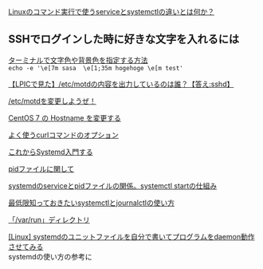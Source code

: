 [Linuxのコマンド実行で使うserviceとsystemctlの違いとは何か？](https://code-bug.net/qfr8l41pigu2v05ztwbc/)


## SSHでログインした時に好きな文字を入れるには

[ターミナルで文字色や背景色を指定する方法](https://m213f.hateblo.jp/entry/2018/12/02/001019)  
`echo -e '\e[7m sasa  \e[1;35m hogehoge \e[m test'`

[【LPICで見た】/etc/motdの内容を出力しているのは誰？【答え:sshd】](https://debimate.jp/2020/12/01/%E3%80%90lpic%E3%81%A7%E8%A6%8B%E3%81%9F%E3%80%91-etc-motd%E3%81%AE%E5%86%85%E5%AE%B9%E3%82%92%E5%87%BA%E5%8A%9B%E3%81%97%E3%81%A6%E3%81%84%E3%82%8B%E3%81%AE%E3%81%AF%E8%AA%B0%EF%BC%9F%E3%80%90/)

[/etc/motdを変更しようぜ！](https://qiita.com/yuhtanak/items/fffb264078c3473b059c)

[CentOS 7 の Hostname を変更する](https://qiita.com/notakaos/items/d18ab37bce2b25b2d5b0)

[よく使うcurlコマンドのオプション](https://qiita.com/ryuichi1208/items/e4e1b27ff7d54a66dcd9)

[これからSystemd入門する](https://qiita.com/bluesDD/items/eaf14408d635ffd55a18)

[pidファイルに関して](https://skill-up-engineering.com/2018/06/27/pid%E3%83%95%E3%82%A1%E3%82%A4%E3%83%AB%E3%81%AB%E9%96%A2%E3%81%97%E3%81%A6/)

[systemdのserviceとpidファイルの関係。systemctl startの仕組み](https://blog.putise.com/systemd%E3%81%AEservice%E3%81%A8pid%E3%83%95%E3%82%A1%E3%82%A4%E3%83%AB%E3%81%AE%E9%96%A2%E4%BF%82%E3%80%82systemctl-start%E3%81%AE%E4%BB%95%E7%B5%84%E3%81%BF/)

[最低限知っておきたいsystemctlとjournalctlの使い方](https://www.karakaram.com/how-to-use-systemctl-journalctl/)

[「/var/run」ディレクトリ](https://linuc.org/study/knowledge/523/)

[[Linux] systemdのユニットファイルを自分で書いてプログラムをdaemon動作させてみる](https://zaki-hmkc.hatenablog.com/entry/2021/04/11/003202)  
systemdの使い方の参考に

